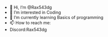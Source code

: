 - 👋 Hi, I’m @Rax543dg
- 👀 I’m interested in Coding
- 🌱 I’m currently learning Basics of programming
- 📫 How to reach me:
- Discord:Rax543dg


<!---
Rax543dg/Rax543dg is a ✨ special ✨ repository because its `README.md` (this file) appears on your GitHub profile.
You can click the Preview link to take a look at your changes.
--->
